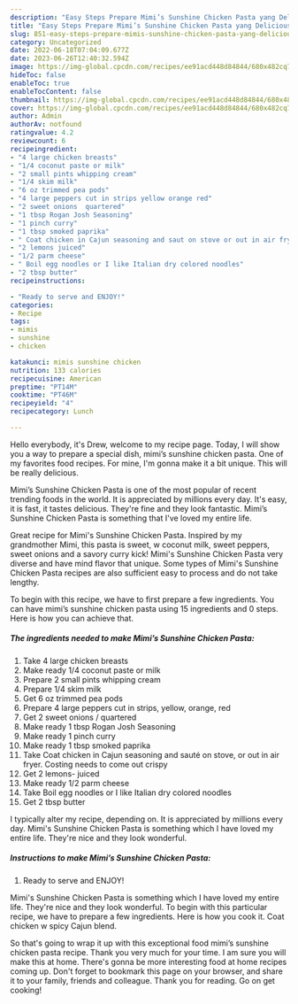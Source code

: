 ```yaml
---
description: "Easy Steps Prepare Mimi’s Sunshine Chicken Pasta yang Delicious"
title: "Easy Steps Prepare Mimi’s Sunshine Chicken Pasta yang Delicious"
slug: 851-easy-steps-prepare-mimis-sunshine-chicken-pasta-yang-delicious
category: Uncategorized
date: 2022-06-18T07:04:09.677Z
date: 2023-06-26T12:40:32.594Z
image: https://img-global.cpcdn.com/recipes/ee91acd448d84844/680x482cq70/mimis-sunshine-chicken-pasta-recipe-main-photo.jpg
hideToc: false
enableToc: true
enableTocContent: false
thumbnail: https://img-global.cpcdn.com/recipes/ee91acd448d84844/680x482cq70/mimis-sunshine-chicken-pasta-recipe-main-photo.jpg
cover: https://img-global.cpcdn.com/recipes/ee91acd448d84844/680x482cq70/mimis-sunshine-chicken-pasta-recipe-main-photo.jpg
author: Admin
authorAv: notfound
ratingvalue: 4.2
reviewcount: 6
recipeingredient:
- "4 large chicken breasts"
- "1/4 coconut paste or milk"
- "2 small pints whipping cream"
- "1/4 skim milk"
- "6 oz trimmed pea pods"
- "4 large peppers cut in strips yellow orange red"
- "2 sweet onions  quartered"
- "1 tbsp Rogan Josh Seasoning"
- "1 pinch curry"
- "1 tbsp smoked paprika"
- " Coat chicken in Cajun seasoning and saut on stove or out in air fryer Costing needs to come out crispy"
- "2 lemons juiced"
- "1/2 parm cheese"
- " Boil egg noodles or I like Italian dry colored noodles"
- "2 tbsp butter"
recipeinstructions:

- "Ready to serve and ENJOY!"
categories:
- Recipe
tags:
- mimis
- sunshine
- chicken

katakunci: mimis sunshine chicken 
nutrition: 133 calories
recipecuisine: American
preptime: "PT14M"
cooktime: "PT46M"
recipeyield: "4"
recipecategory: Lunch

---
```



Hello everybody, it's Drew, welcome to my recipe page. Today, I will show you a way to prepare a special dish, mimi’s sunshine chicken pasta. One of my favorites food recipes. For mine, I'm gonna make it a bit unique. This will be really delicious.

Mimi’s Sunshine Chicken Pasta is one of the most popular of recent trending foods in the world. It is appreciated by millions every day. It's easy, it is fast, it tastes delicious. They're fine and they look fantastic. Mimi’s Sunshine Chicken Pasta is something that I've loved my entire life.

Great recipe for Mimi&#39;s Sunshine Chicken Pasta. Inspired by my grandmother Mimi, this pasta is sweet, w coconut milk, sweet peppers, sweet onions and a savory curry kick! Mimi&#39;s Sunshine Chicken Pasta very diverse and have mind flavor that unique. Some types of Mimi&#39;s Sunshine Chicken Pasta recipes are also sufficient easy to process and do not take lengthy.


To begin with this recipe, we have to first prepare a few ingredients. You can have mimi’s sunshine chicken pasta using 15 ingredients and 0 steps. Here is how you can achieve that.

<!--inarticleads1-->

##### The ingredients needed to make Mimi’s Sunshine Chicken Pasta:

1. Take 4 large chicken breasts
1. Make ready 1/4 coconut paste or milk
1. Prepare 2 small pints whipping cream
1. Prepare 1/4 skim milk
1. Get 6 oz trimmed pea pods
1. Prepare 4 large peppers cut in strips, yellow, orange, red
1. Get 2 sweet onions / quartered
1. Make ready 1 tbsp Rogan Josh Seasoning
1. Make ready 1 pinch curry
1. Make ready 1 tbsp smoked paprika
1. Take  Coat chicken in Cajun seasoning and sauté on stove, or out in air fryer. Costing needs to come out crispy
1. Get 2 lemons- juiced
1. Make ready 1/2 parm cheese
1. Take  Boil egg noodles or I like Italian dry colored noodles
1. Get 2 tbsp butter


I typically alter my recipe, depending on. It is appreciated by millions every day. Mimi&#39;s Sunshine Chicken Pasta is something which I have loved my entire life. They&#39;re nice and they look wonderful. 

<!--inarticleads2-->

##### Instructions to make Mimi’s Sunshine Chicken Pasta:


1. Ready to serve and ENJOY!

Mimi&#39;s Sunshine Chicken Pasta is something which I have loved my entire life. They&#39;re nice and they look wonderful. To begin with this particular recipe, we have to prepare a few ingredients. Here is how you cook it. Coat chicken w spicy Cajun blend. 

So that's going to wrap it up with this exceptional food mimi’s sunshine chicken pasta recipe. Thank you very much for your time. I am sure you will make this at home. There's gonna be more interesting food at home recipes coming up. Don't forget to bookmark this page on your browser, and share it to your family, friends and colleague. Thank you for reading. Go on get cooking!
